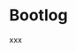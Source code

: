 # Bootlog


xxx

<script>
import Bootlog from "src/client/bootlog.js"
import d3 from "src/external/d3.v5.js"
(async() => {


  var currentboot = []
  await Bootlog.current().db.logs.each(ea => {
    if (ea.bootid == lively4currentbootid) {
      currentboot.push(ea)
    }
  })

  var chart = await lively.create("d3-barchart")
  chart.style.width = "1200px"
  chart.style.height = "800px"
  var offset = currentboot[0].date
              
              
  var color = d3.scaleOrdinal(d3.schemeCategory10);
              
              
  var data = currentboot.filter(ea => ea.mode.match(/.*/)).map(ea => {
    return {
      log: ea,
      label: ea.url.replace(/.*\//,""),
      x0: ea.date - ea.time - offset,
      x1: ea.date - offset,
    }
  })
  chart.config({
    onclick(d, evt) {
      if(evt.shiftKey) {
        lively.openInspector(d)
      } else {
        lively.openBrowser(d.log.url, true)
      }
    },
    color(d) {
      return color(d.log.mode)
      // if (d.log.mode == "resolveInstantiateEnd") {
      //   return "steelblue"
      // } else {
      //   return "lightblue"
      // }
    }
  })
  
  chart.setData(data)
  chart.updateViz() 

  return chart
})()
</script>
